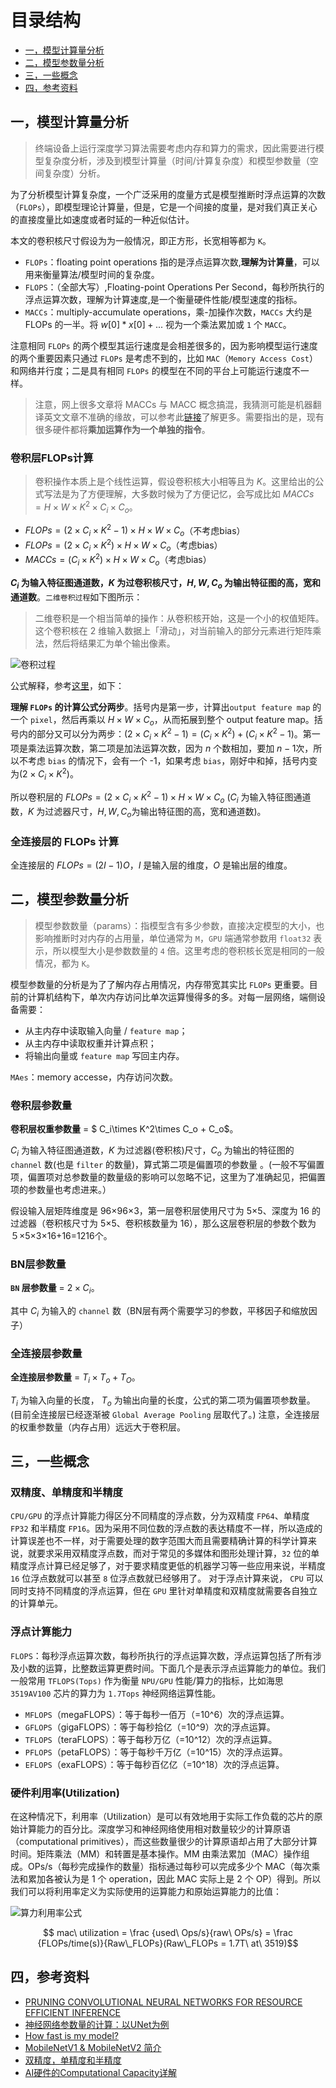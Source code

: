 # 目录结构

* [一，模型计算量分析](#一，模型计算量分析)
* [二，模型参数量分析](#二，模型参数量分析)
* [三，一些概念](#三，一些概念)
* [四，参考资料](#四，参考资料)

## 一，模型计算量分析

> 终端设备上运行深度学习算法需要考虑内存和算力的需求，因此需要进行模型复杂度分析，涉及到模型计算量（时间/计算复杂度）和模型参数量（空间复杂度）分析。

为了分析模型计算复杂度，一个广泛采用的度量方式是模型推断时浮点运算的次数 （`FLOPs`），即模型理论计算量，但是，它是一个间接的度量，是对我们真正关心的直接度量比如速度或者时延的一种近似估计。

本文的卷积核尺寸假设为为一般情况，即正方形，长宽相等都为 `K`。

+ `FLOPs`：floating point operations 指的是浮点运算次数,**理解为计算量**，可以用来衡量算法/模型时间的复杂度。
+ `FLOPS`：（全部大写）,Floating-point Operations Per Second，每秒所执行的浮点运算次数，理解为计算速度,是一个衡量硬件性能/模型速度的指标。
+ `MACCs`：multiply-accumulate operations，乘-加操作次数，`MACCs` 大约是 FLOPs 的一半。将 $w[0]*x[0] + ...$ 视为一个乘法累加或 `1` 个 `MACC`。

注意相同 `FLOPs` 的两个模型其运行速度是会相差很多的，因为影响模型运行速度的两个重要因素只通过 `FLOPs` 是考虑不到的，比如 `MAC`（`Memory Access Cost`）和网络并行度；二是具有相同 `FLOPs` 的模型在不同的平台上可能运行速度不一样。

> 注意，网上很多文章将 MACCs 与 MACC 概念搞混，我猜测可能是机器翻译英文文章不准确的缘故，可以参考此[链接](http://machinethink.net/blog/how-fast-is-my-model/)了解更多。需要指出的是，现有很多硬件都将**乘加运算作为一个单独的指令**。

### 卷积层FLOPs计算

> 卷积操作本质上是个线性运算，假设卷积核大小相等且为 $K$。这里给出的公式写法是为了方便理解，大多数时候为了方便记忆，会写成比如 $MACCs = H \times W \times K^2 \times C_i \times C_o$。

+ $FLOPs=(2\times C_i\times K^2-1)\times H\times W\times C_o$（不考虑bias）
+ $FLOPs=(2\times C_i\times K^2)\times H\times W\times C_o$（考虑bias）
+ $MACCs=(C_i\times K^2)\times H\times W\times C_o$（考虑bias）

**$C_i$ 为输入特征图通道数，$K$ 为过卷积核尺寸，$H,W,C_o$ 为输出特征图的高，宽和通道数**。`二维卷积过程`如下图所示：

> 二维卷积是一个相当简单的操作：从卷积核开始，这是一个小的权值矩阵。这个卷积核在 2 维输入数据上「滑动」，对当前输入的部分元素进行矩阵乘法，然后将结果汇为单个输出像素。

![卷积过程](../../data/images/二维卷积操作动态图.gif)

公式解释，参考[这里](https://zhuanlan.zhihu.com/p/70306015?utm_source=wechat_session&utm_medium=social&utm_oi=571954943427219456)，如下：

**理解 `FLOPs` 的计算公式分两步**。括号内是第一步，计算出`output feature map` 的一个 `pixel`，然后再乘以 $H\times W\times C_o$，从而拓展到整个 output feature map。括号内的部分又可以分为两步：$(2\times C_i\times K^2-1)=(C_i\times K^2) + (C_i\times K^2-1)$。第一项是乘法运算次数，第二项是加法运算次数，因为 $n$ 个数相加，要加 $n-1$次，所以不考虑 `bias` 的情况下，会有一个 -1，如果考虑 `bias`，刚好中和掉，括号内变为$(2\times C_i\times K^2)$。

所以卷积层的 $FLOPs=(2\times C_{i}\times K^2-1)\times H\times W\times C_o$ ($C_i$ 为输入特征图通道数，$K$ 为过滤器尺寸，$H, W, C_o$为输出特征图的高，宽和通道数)。

### 全连接层的 FLOPs 计算

全连接层的 $FLOPs = (2I − 1)O$，$I$ 是输入层的维度，$O$ 是输出层的维度。

## 二，模型参数量分析

> 模型参数数量（params）：指模型含有多少参数，直接决定模型的大小，也影响推断时对内存的占用量，单位通常为 `M`，`GPU` 端通常参数用 `float32` 表示，所以模型大小是参数数量的 `4` 倍。这里考虑的卷积核长宽是相同的一般情况，都为 `K`。

模型参数量的分析是为了了解内存占用情况，内存带宽其实比 `FLOPs` 更重要。目前的计算机结构下，单次内存访问比单次运算慢得多的多。对每一层网络，端侧设备需要：

+ 从主内存中读取输入向量 / `feature map`；
+ 从主内存中读取权重并计算点积；
+ 将输出向量或 `feature map` 写回主内存。

`MAes`：memory accesse，内存访问次数。

### 卷积层参数量

**卷积层权重参数量**  =  $ C_i\times K^2\times C_o + C_o$。

$C_i$ 为输入特征图通道数，$K$ 为过滤器(卷积核)尺寸，$C_o$ 为输出的特征图的 `channel` 数(也是 `filter` 的数量)，算式第二项是偏置项的参数量 。(一般不写偏置项，偏置项对总参数量的数量级的影响可以忽略不记，这里为了准确起见，把偏置项的参数量也考虑进来。）

假设输入层矩阵维度是 96×96×3，第一层卷积层使用尺寸为 5×5、深度为 16 的过滤器（卷积核尺寸为 5×5、卷积核数量为 16），那么这层卷积层的参数个数为 ５×5×3×16+16=1216个。

### BN层参数量

**`BN` 层参数量** =  $2\times C_i$。

其中 $C_i$ 为输入的 `channel` 数（BN层有两个需要学习的参数，平移因子和缩放因子）

### 全连接层参数量

**全连接层参数量** =  $T_i\times T_o + T_O$。

$T_i$ 为输入向量的长度， $T_o$ 为输出向量的长度，公式的第二项为偏置项参数量。(目前全连接层已经逐渐被 `Global Average Pooling` 层取代了。) 注意，全连接层的权重参数量（内存占用）远远大于卷积层。

## 三，一些概念

### 双精度、单精度和半精度

`CPU/GPU` 的浮点计算能力得区分不同精度的浮点数，分为双精度 `FP64`、单精度 `FP32` 和半精度 `FP16`。因为采用不同位数的浮点数的表达精度不一样，所以造成的计算误差也不一样，对于需要处理的数字范围大而且需要精确计算的科学计算来说，就要求采用双精度浮点数，而对于常见的多媒体和图形处理计算，`32` 位的单精度浮点计算已经足够了，对于要求精度更低的机器学习等一些应用来说，半精度 `16` 位浮点数就可以甚至 `8` 位浮点数就已经够用了。
对于浮点计算来说， `CPU` 可以同时支持不同精度的浮点运算，但在 `GPU` 里针对单精度和双精度就需要各自独立的计算单元。

### 浮点计算能力

`FLOPS`：每秒浮点运算次数，每秒所执行的浮点运算次数，浮点运算包括了所有涉及小数的运算，比整数运算更费时间。下面几个是表示浮点运算能力的单位。我们一般常用 `TFLOPS(Tops)` 作为衡量 `NPU/GPU` 性能/算力的指标，比如海思 `3519AV100` 芯片的算力为 `1.7Tops` 神经网络运算性能。

+ `MFLOPS`（megaFLOPS）：等于每秒一佰万（=10^6）次的浮点运算。
+ `GFLOPS`（gigaFLOPS）：等于每秒拾亿（=10^9）次的浮点运算。
+ `TFLOPS`（teraFLOPS）：等于每秒万亿（=10^12）次的浮点运算。
+ `PFLOPS`（petaFLOPS）：等于每秒千万亿（=10^15）次的浮点运算。
+ `EFLOPS`（exaFLOPS）：等于每秒百亿亿（=10^18）次的浮点运算。

### 硬件利用率(Utilization)

在这种情况下，利用率（Utilization）是可以有效地用于实际工作负载的芯片的原始计算能力的百分比。深度学习和神经网络使用相对数量较少的计算原语（computational primitives），而这些数量很少的计算原语却占用了大部分计算时间。矩阵乘法（MM）和转置是基本操作。MM 由乘法累加（MAC）操作组成。OPs/s（每秒完成操作的数量）指标通过每秒可以完成多少个 MAC（每次乘法和累加各被认为是 1 个 operation，因此 MAC 实际上是 2 个 OP）得到。所以我们可以将利用率定义为实际使用的运算能力和原始运算能力的比值：

![算力利用率公式](../../data/images/算力利用率计算公式.png)

$$ mac\ utilization = \frac {used\ Ops/s}{raw\ OPs/s} = \frac {FLOPs/time(s)}{Raw\_FLOPs}(Raw\_FLOPs = 1.7T\ at\ 3519)$$

## 四，参考资料

+ [PRUNING CONVOLUTIONAL NEURAL NETWORKS FOR RESOURCE EFFICIENT INFERENCE](https://arxiv.org/pdf/1611.06440.pdf)
+ [神经网络参数量的计算：以UNet为例](https://zhuanlan.zhihu.com/p/57437131)
+ [How fast is my model?](http://machinethink.net/blog/how-fast-is-my-model/)
+ [MobileNetV1 & MobileNetV2 简介](https://blog.csdn.net/mzpmzk/article/details/82976871)
+ [双精度，单精度和半精度](https://blog.csdn.net/sinat_24143931/article/details/78557852?utm_medium=distribute.pc_relevant_t0.none-task-blog-BlogCommendFromMachineLearnPai2-1.nonecase&depth_1-utm_source=distribute.pc_relevant_t0.none-task-blog-BlogCommendFromMachineLearnPai2-1.nonecase)
+ [AI硬件的Computational Capacity详解](https://zhuanlan.zhihu.com/p/27836831)
